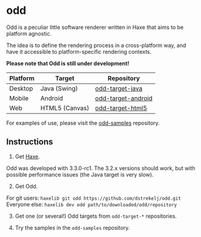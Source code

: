 # odd

Odd is a peculiar little software renderer written in Haxe that aims to be platform agnostic.

The idea is to define the rendering process in a cross-platform way, and have it accessible to platform-specific rendering contexts.

**Please note that Odd is still under development!**

| Platform | Target         | Repository                                                            | 
| -------- | -------------- | --------------------------------------------------------------------- |
| Desktop  | Java (Swing)   | [odd-target-java](https://github.com/dstrekelj/odd-target-java)       |
| Mobile   | Android        | [odd-target-android](https://github.com/dstrekelj/odd-target-android) |
| Web      | HTML5 (Canvas) | [odd-target-html5](https://github.com/dstrekelj/odd-target-html5)     |

For examples of use, please visit the [odd-samples](https://github.com/dstrekelj/odd-samples) repository.

## Instructions

1. Get [Haxe](http://haxe.org/download/).

Odd was developed with 3.3.0-rc1. The 3.2.x versions should work, but with possible performance issues (the Java target is very slow).

2. Get Odd.

For git users: `haxelib git odd https://github.com/dstrekelj/odd.git`
Everyone else: `haxelib dev odd path/to/downloaded/odd/repository`

3. Get one (or several!) Odd targets from `odd-target-*` repositories.

4. Try the samples in the `odd-samples` repository.
